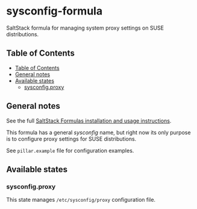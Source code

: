 # sysconfig-formula

SaltStack formula for managing system proxy settings on SUSE distributions.

## Table of Contents

* [Table of Contents](#table-of-contents)
* [General notes](#general-notes)
* [Available states](#available-states)
  * [sysconfig.proxy](#sysconfig.proxy)

## General notes

See the full [SaltStack Formulas installation and usage instructions](https://docs.saltstack.com/en/latest/topics/development/conventions/formulas.html).

This formula has a general *sysconfig* name, but right now its only purpose is
to configure proxy settings for SUSE distributions.

See `pillar.example` file for configuration examples.

## Available states

### sysconfig.proxy

This state manages `/etc/sysconfig/proxy` configuration file.
